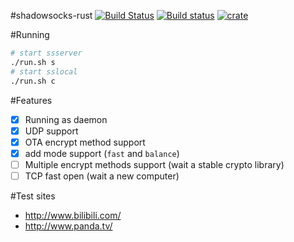 #shadowsocks-rust
[![Build Status](https://travis-ci.org/loggerhead/shadowsocks-rust.svg?branch=master)](https://travis-ci.org/loggerhead/shadowsocks-rust)
[![Build status](https://ci.appveyor.com/api/projects/status/ti4hi7era48ltxq4?svg=true)](https://ci.appveyor.com/project/loggerhead/shadowsocks-rust)
[![crate](https://img.shields.io/crates/v/shadowsocks.svg)](https://crates.io/crates/shadowsocks)

#Running
```bash
# start ssserver
./run.sh s
# start sslocal
./run.sh c
```

#Features
- [x] Running as daemon
- [x] UDP support
- [x] OTA encrypt method support
- [x] add mode support (`fast` and `balance`)
- [ ] Multiple encrypt methods support (wait a stable crypto library)
- [ ] TCP fast open (wait a new computer)

#Test sites
* http://www.bilibili.com/
* http://www.panda.tv/
